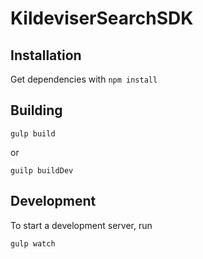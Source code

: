 KildeviserSearchSDK
===================

Installation
------------

Get dependencies with `npm install`

Building
--------

    gulp build

or

    guilp buildDev


Development
-----------

To start a development server, run

    gulp watch

